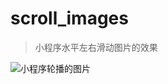 # scroll_images
> 小程序水平左右滑动图片的效果

![小程序轮播的图片](https://github.com/yjn2015/scroll_images/blob/master/img.png)
